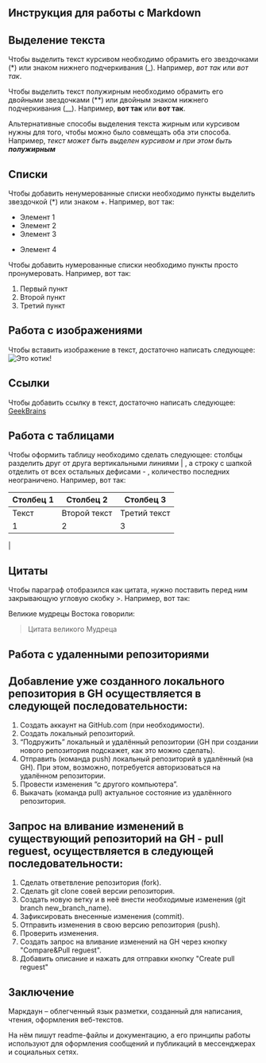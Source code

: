 ## Инструкция для работы с Markdown

## Выделение текста

Чтобы выделить текст курсивом необходимо обрамить его звездочками (*) или знаком нижнего подчеркивания (_). Например, *вот так* или _вот так_.

Чтобы выделить текст полужирным необходимо обрамить его двойными звездочками (**) или двойным знаком нижнего подчеркивания (__). Например, **вот так** или __вот так__.

Альтернативные способы выделения текста жирным или курсивом нужны для того, чтобы можно было совмещать оба эти способа. Например, _текст может быть выделен курсивом и при этом быть **полужирным**_

## Списки

Чтобы добавить ненумерованные списки необходимо пункты выделить звездочкой (*) или знаком +. Например, вот так:
* Элемент 1
* Элемент 2
* Элемент 3
+ Элемент 4

Чтобы добавить нумерованные списки необходимо пункты просто пронумеровать. Например, вот так:

1. Первый пункт
2. Второй пункт
3. Третий пункт

## Работа с изображениями

Чтобы вставить изображение в текст, достаточно написать следующее:
![Это котик!](котик.jpg)

## Ссылки
Чтобы добавить ссылку в текст, достаточно написать следующее: [GeekBrains](https://gb.ru/)

## Работа с таблицами
Чтобы оформить таблицу необходимо сделать следующее: столбцы разделить друг от друга вертикальными линиями | , а строку с шапкой отделить от всех остальных дефисами - , количество последних неограничено. Например, вот так:

|Столбец 1|Столбец 2|Столбец 3| 
|----|---|---|
|Текст|Второй текст|Третий текст|
|1|2|3|
|
## Цитаты
Чтобы параграф отобразился как цитата, нужно поставить перед ним закрывающую угловую скобку >. Например, вот так:

Великие мудрецы Востока говорили:
> Цитата великого Мудреца

## **Работа с удаленными репозиториями**

 ## Добавление уже созданного локального репозитория в GH осуществляется в следующей последовательности:

1. Создать аккаунт на GitHub.com (при необходимости).
2. Создать локальный репозиторий.
3. “Подружить” локальный и удалённый репозитории (GH при создании нового репозитория подскажет, как это можно сделать).
4. Отправить (команда push) локальный репозиторий в удалённый (на GH). При этом, возможно, потребуется авторизоваться на удалённом репозитории.
5. Провести изменения “с другого компьютера”.
6. Выкачать (команда pull) актуальное состояние из удалённого репозитория.


## Запрос на вливание изменений в существующий репозиторий на GH - pull reguest, осуществляется в следующей последовательности:

1. Сделать ответвление репозитория (fork).
2. Сделать git clone совей версии репозитория.
3. Создать новую ветку и в неё внести необходимые изменения (git branch new_branch_name).
4. Зафиксировать внесенные изменения (commit).
5. Отправить изменения в свою версию репозитория (push).
6. Проверить изменения.
7. Создать запрос на вливание изменений на GH через кнопку "Compare&Pull reguest".
8. Добавить описание и нажать для отправки кнопку "Create pull reguest"

## Заключение
Маркдаун – облегченный язык разметки, созданный для написания, чтения, оформления веб-текстов.

 На нём пишут readme-файлы и документацию, а его принципы работы используют для оформления сообщений и публикаций в мессенджерах и социальных сетях.